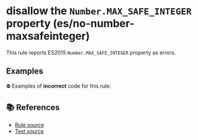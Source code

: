 # disallow the `Number.MAX_SAFE_INTEGER` property (es/no-number-maxsafeinteger)

This rule reports ES2015 `Number.MAX_SAFE_INTEGER` property as errors.

## Examples

⛔ Examples of **incorrect** code for this rule:

<eslint-playground type="bad" code="/*eslint es/no-number-maxsafeinteger: error */
const b = Number.MAX_SAFE_INTEGER
" />

## 📚 References

- [Rule source](https://github.com/mysticatea/eslint-plugin-es/blob/v1.3.2/lib/rules/no-number-maxsafeinteger.js)
- [Test source](https://github.com/mysticatea/eslint-plugin-es/blob/v1.3.2/tests/lib/rules/no-number-maxsafeinteger.js)
